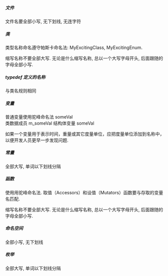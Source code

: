 ##### 文件

文件名要全部小写, 无下划线, 无连字符

##### 类

类型名称命名遵守帕斯卡命名法: MyExcitingClass, MyExcitingEnum.

缩写名称不要全部大写. 无论是什么缩写名称, 总以一个大写字母开头, 后面跟随的字母全部小写.

##### typedef 定义的名称

与类名规则相同

##### 变量

普通变量使用驼峰命名法 someVal  
类数据成员 m_someVal
结构体变量 someVal

如果一个变量用于表示时间，重量或其它度量单位，应把度量单位添加到名称中，以便开发人员更早一步发现问题.


##### 常量

全部大写, 单词以下划线分隔

##### 函数

使用用驼峰命名法.
取值（Accessors）和设值（Mutators）函数要与存取的变量名匹配.

缩写名称不要全部大写. 无论是什么缩写名称, 总以一个大写字母开头, 后面跟随的字母全部小写.

##### 命名空间

全部小写, 无下划线

##### 枚举

全部大写, 单词以下划线分隔
